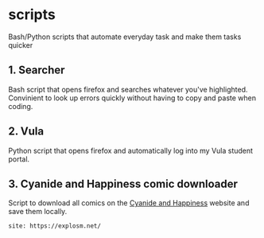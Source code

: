 # scripts
Bash/Python scripts that automate everyday task and make them tasks quicker

## 1. Searcher
Bash script that opens firefox and searches whatever you've highlighted. Convinient to look up errors quickly without having to copy and paste when coding.

## 2. Vula
Python script that opens firefox and automatically log into my Vula student portal.

## 3. Cyanide and Happiness comic downloader
Script to download all comics on the [Cyanide and Happiness](https://explosm.net/) website and save them locally.
```
site: https://explosm.net/
```